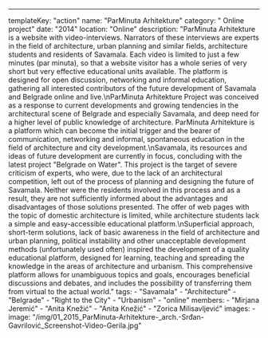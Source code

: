 ---
  templateKey: "action"
  name: "ParMinuta Arhitekture"
  category: " Online project"
  date: "2014"
  location: "Online"
  description: "ParMinuta Arhitekture is a website with video-interviews. Narrators of these interviews are experts in the field of architecture, urban planning and similar fields, architecture students and residents of Savamala. Each video is limited to just a few minutes (par minuta), so that a website visitor has a whole series of very short but very effective educational units available. The platform is designed for open discussion, networking and informal education, gathering all interested contributors of the future development of Savamala and Belgrade online and live.\nParMinuta Arhitekture Project was conceived as a response to current developments and growing tendencies in the architectural scene of Belgrade and especially Savamala, and deep need for a higher level of public knowledge of architecture. ParMinuta Arhitekture is a platform which can become the initial trigger and the bearer of communication, networking and informal, spontaneous education in the field of architecture and city development.\nSavamala, its resources and ideas of future development are currently in focus, concluding with the latest project \"Belgrade on Water\". This project is the target of severe criticism of experts, who were, due to the lack of an architectural competition, left out of the process of planning and designing the future of Savamala. Neither were the residents involved in this process and as a result, they are not sufficiently informed about the advantages and disadvantages of those solutions presented. The offer of web pages with the topic of domestic architecture is limited, while architecture students lack a simple and easy-accessible educational platform.\nSuperficial approach, short-term solutions, lack of basic awareness in the field of architecture and urban planning, political instability and other unacceptable development methods (unfortunately used often) inspired the development of a quality educational platform, designed for learning, teaching and spreading the knowledge in the areas of architecture and urbanism. This comprehensive platform allows for unambiguous topics and goals, encourages beneficial discussions and debates, and includes the possibility of transferring them from virtual to the actual world."
  tags:
    - "Savamala"
    - "Architecture"
    - "Belgrade"
    - "Right to the City"
    - "Urbanism"
    - "online"
  members:
    - "Mirjana Jeremić"
    - "Anita Knežić"
    - "Anita Knežić"
    - "Zorica Milisavljević"
  images:
    -
      image: "/img/01_2015_ParMinuta-Arhitekture-_arch.-Srđan-Gavrilović_Screenshot-Video-Gerila.jpg"

